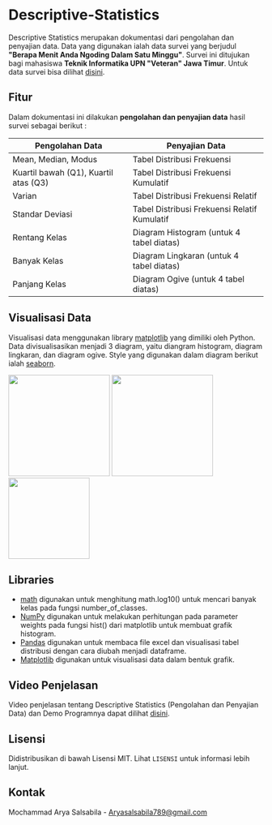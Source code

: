 # Descriptive-Statistics

Descriptive Statistics merupakan dokumentasi dari pengolahan dan penyajian data. Data yang digunakan ialah data survei yang berjudul **"Berapa Menit Anda Ngoding Dalam Satu Minggu"**. Survei ini ditujukan bagi mahasiswa **Teknik Informatika UPN "Veteran" Jawa Timur**. Untuk data survei bisa dilihat [disini](https://github.com/arryaaas/Descriptive-Statistics/blob/main/notebook/coding.csv).

## Fitur

Dalam dokumentasi ini dilakukan **pengolahan dan penyajian data** hasil survei sebagai berikut : 

Pengolahan Data | Penyajian Data
----------------|---------------
Mean, Median, Modus | Tabel Distribusi Frekuensi
Kuartil bawah (Q1), Kuartil atas (Q3) | Tabel Distribusi Frekuensi Kumulatif
Varian | Tabel Distribusi Frekuensi Relatif
Standar Deviasi| Tabel Distribusi Frekuensi Relatif Kumulatif
Rentang Kelas | Diagram Histogram (untuk 4 tabel diatas)
Banyak Kelas | Diagram Lingkaran (untuk 4 tabel diatas)
Panjang Kelas| Diagram Ogive (untuk 4 tabel diatas)

## Visualisasi Data

Visualisasi data menggunakan library [matplotlib](https://matplotlib.org/) yang dimiliki oleh Python. Data divisualisasikan menjadi 3 diagram, yaitu diangram histogram, diagram lingkaran, dan diagram ogive. Style yang digunakan dalam diagram berikut ialah [seaborn](https://seaborn.pydata.org/).

<p>
<img width="200px" src="https://github.com/arryaaas/Descriptive-Statistics/blob/main/images/image-1.png"/>
<img width="200px" src="https://github.com/arryaaas/Descriptive-Statistics/blob/main/images/image-2.png"/>
<img height="160px" src="https://github.com/arryaaas/Descriptive-Statistics/blob/main/images/image-3.png"/>
</p>

## Libraries
- [math](https://docs.python.org/3/library/math.html) digunakan untuk menghitung math.log10() untuk mencari banyak kelas pada fungsi number_of_classes.
- [NumPy](https://numpy.org/) digunakan untuk melakukan perhitungan pada parameter weights pada fungsi hist() dari matplotlib untuk membuat grafik histogram.
- [Pandas](https://pandas.pydata.org/) digunakan untuk membaca file excel dan visualisasi tabel distribusi dengan cara diubah menjadi dataframe.
- [Matplotlib](https://matplotlib.org/) digunakan untuk visualisasi data dalam bentuk grafik.

## Video Penjelasan 

Video penjelasan tentang Descriptive Statistics (Pengolahan dan Penyajian Data) dan Demo Programnya dapat dilihat [disini](https://youtu.be/DQyrIqbD0L0).

## Lisensi

Didistribusikan di bawah Lisensi MIT. Lihat `LISENSI` untuk informasi lebih lanjut.

## Kontak

Mochammad Arya Salsabila - Aryasalsabila789@gmail.com
